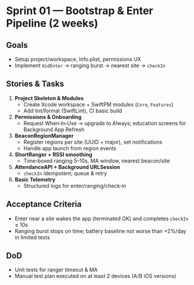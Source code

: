 # Sprint 01 — Bootstrap & Enter Pipeline (2 weeks)

## Goals
- Setup project/workspace, Info.plist, permissions UX
- Implement `didEnter` → ranging burst → nearest site → `checkIn`

## Stories & Tasks
1. **Project Skeleton & Modules**
   - Create Xcode workspace + SwiftPM modules (`Core`, `Features`)
   - Add lint/format (SwiftLint), CI basic build
2. **Permissions & Onboarding**
   - Request When‑In‑Use → upgrade to Always; education screens for Background App Refresh
3. **BeaconRegionManager**
   - Register regions per site (UUID + major), set notifications
   - Handle app launch from region events
4. **ShortRanger + RSSI smoothing**
   - Time‑boxed ranging 5–10s, MA window, nearest beacon/site
5. **AttendanceAPI + Background URLSession**
   - `checkIn` idempotent; queue & retry
6. **Basic Telemetry**
   - Structured logs for enter/ranging/check‑in

## Acceptance Criteria
- Enter near a site wakes the app (terminated OK) and completes `checkIn` ≤ 10s
- Ranging burst stops on time; battery baseline not worse than +2%/day in limited tests

## DoD
- Unit tests for ranger timeout & MA
- Manual test plan executed on at least 2 devices (A/B iOS versions)
